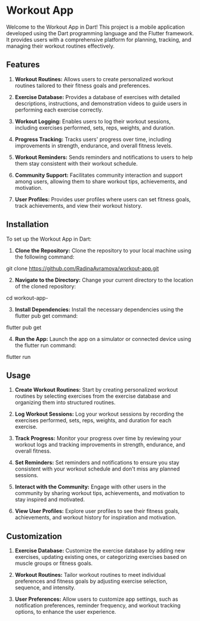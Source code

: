 # Workout App
Welcome to the Workout App in Dart! This project is a mobile application developed using the Dart programming language and the Flutter framework. It provides users with a comprehensive platform for planning, tracking, and managing their workout routines effectively.

## Features
1. **Workout Routines:** Allows users to create personalized workout routines tailored to their fitness goals and preferences.

2. **Exercise Database:** Provides a database of exercises with detailed descriptions, instructions, and demonstration videos to guide users in performing each exercise correctly.

3. **Workout Logging:** Enables users to log their workout sessions, including exercises performed, sets, reps, weights, and duration.

4. **Progress Tracking:** Tracks users' progress over time, including improvements in strength, endurance, and overall fitness levels.

5. **Workout Reminders:** Sends reminders and notifications to users to help them stay consistent with their workout schedule.

6. **Community Support:** Facilitates community interaction and support among users, allowing them to share workout tips, achievements, and motivation.

7. **User Profiles:** Provides user profiles where users can set fitness goals, track achievements, and view their workout history.

## Installation
To set up the Workout App in Dart:

1. **Clone the Repository:** Clone the repository to your local machine using the following command:

git clone https://github.com/RadinaAvramova/workout-app.git

2. **Navigate to the Directory:** Change your current directory to the location of the cloned repository:

cd workout-app-

3. **Install Dependencies:** Install the necessary dependencies using the flutter pub get command:

flutter pub get

4. **Run the App:** Launch the app on a simulator or connected device using the flutter run command:

flutter run

## Usage
1. **Create Workout Routines:** Start by creating personalized workout routines by selecting exercises from the exercise database and organizing them into structured routines.

2. **Log Workout Sessions:** Log your workout sessions by recording the exercises performed, sets, reps, weights, and duration for each exercise.

3. **Track Progress:** Monitor your progress over time by reviewing your workout logs and tracking improvements in strength, endurance, and overall fitness.

4. **Set Reminders:** Set reminders and notifications to ensure you stay consistent with your workout schedule and don't miss any planned sessions.

5. **Interact with the Community:** Engage with other users in the community by sharing workout tips, achievements, and motivation to stay inspired and motivated.

6. **View User Profiles:** Explore user profiles to see their fitness goals, achievements, and workout history for inspiration and motivation.

## Customization
1. **Exercise Database:** Customize the exercise database by adding new exercises, updating existing ones, or categorizing exercises based on muscle groups or fitness goals.

2. **Workout Routines:** Tailor workout routines to meet individual preferences and fitness goals by adjusting exercise selection, sequence, and intensity.

3. **User Preferences:** Allow users to customize app settings, such as notification preferences, reminder frequency, and workout tracking options, to enhance the user experience.
